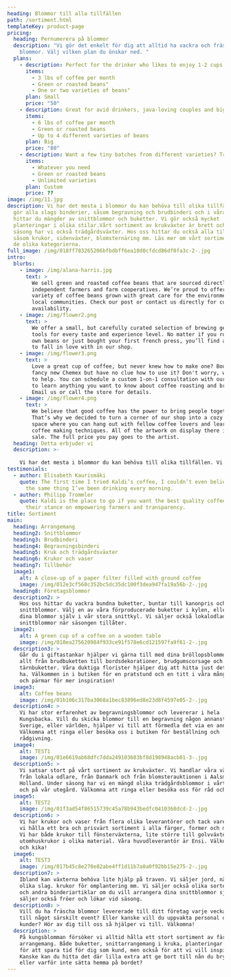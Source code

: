 ```yaml
---
heading: Blommor till alla tillfällen
path: /sortiment.html
templateKey: product-page
pricing:
  heading: Pernumerera på blommor
  description: "Vi gör det enkelt för dig att alltid ha vackra och fräscha
    blommor. Välj vilken plan du önskar ned. "
  plans:
    - description: Perfect for the drinker who likes to enjoy 1-2 cups per day.
      items:
        - 3 lbs of coffee per month
        - Green or roasted beans"
        - One or two varieties of beans"
      plan: Small
      price: "50"
    - description: Great for avid drinkers, java-loving couples and bigger crowds
      items:
        - 6 lbs of coffee per month
        - Green or roasted beans
        - Up to 4 different varieties of beans
      plan: Big
      price: "80"
    - description: Want a few tiny batches from different varieties? Try our custom plan
      items:
        - Whatever you need
        - Green or roasted beans
        - Unlimited varieties
      plan: Custom
      price: ??
image: /img/11.jpg
description: Vi har det mesta i blommor du kan behöva till olika tillfällen. Vi
  gör alla slags binderier, såsom begravning och brudbinderi och i våra kylar
  hittar du mängder av snittblommor och buketter. Vi gör också mycket
  planteringar i olika stilar.Vårt sortiment av krukväxter är brett och vid
  säsong har vi också trädgårdsväxter. Hos oss hittar du också alla tillbehör
  såsom krukor, sidenväxter, blomsternäring mm. Läs mer om vårt sortiment under
  de olika kategorierna.
full_image: /img/018ff783265206bfbdbff6ea10d0cfdcd86df0fa3c-2-.jpg
intro:
  blurbs:
    - image: /img/alana-harris.jpg
      text: >
        We sell green and roasted coffee beans that are sourced directly from
        independent farmers and farm cooperatives. We’re proud to offer a
        variety of coffee beans grown with great care for the environment and
        local communities. Check our post or contact us directly for current
        availability.
    - image: /img/flower2.png
      text: >
        We offer a small, but carefully curated selection of brewing gear and
        tools for every taste and experience level. No matter if you roast your
        own beans or just bought your first french press, you’ll find a gadget
        to fall in love with in our shop.
    - image: /img/flower3.png
      text: >
        Love a great cup of coffee, but never knew how to make one? Bought a
        fancy new Chemex but have no clue how to use it? Don't worry, we’re here
        to help. You can schedule a custom 1-on-1 consultation with our baristas
        to learn anything you want to know about coffee roasting and brewing.
        Email us or call the store for details.
    - image: /img/flower4.png
      text: >
        We believe that good coffee has the power to bring people together.
        That’s why we decided to turn a corner of our shop into a cozy meeting
        space where you can hang out with fellow coffee lovers and learn about
        coffee making techniques. All of the artwork on display there is for
        sale. The full price you pay goes to the artist.
  heading: Detta erbjuder vi
  description: >-
    
    Vi har det mesta i blommor du kan behöva till olika tillfällen. Vi gör alla slags binderier, såsom begravning och brudbinderi och i våra kylar hittar du mängder av snittblommor och buketter.. Vi gör också mycket planteringar i olika stilar.Vårt sortiment av krukväxter är brett och vid säsong har vi också trädgårdsväxter. Hos oss hittar du också alla tillbehör såsom krukor, sidenväxter, blomsternäring mm. Läs mer om vårt sortiment under de olika kategorierna.
testimonials:
  - author: Elisabeth Kaurismäki
    quote: The first time I tried Kaldi’s coffee, I couldn’t even believe that was
      the same thing I’ve been drinking every morning.
  - author: Philipp Trommler
    quote: Kaldi is the place to go if you want the best quality coffee. I love
      their stance on empowering farmers and transparency.
title: Sortiment
main:
  heading: Arrangemang
  heading2: Snittblommor
  heading3: Brudbinderi
  heading4: Begravningsbinderi
  heading5: Kruk och trädgårdsväxter
  heading6: Krukor och vaser
  heading7: Tillbehör
  image1:
    alt: A close-up of a paper filter filled with ground coffee
    image: /img/012e3cf560c352bc5dc35dc100f3dea947fa19a56b-2-.jpg
  heading8: Företagsblommor
  description2: >
    Hos oss hittar du vackra bundna buketter, buntar till kanonpris och lösa
    snittblommor. Välj en av våra förproducerade buketter i kylen, eller välj ut
    dina blommor själv i vår stora snittkyl. Vi säljer också lokalodlade
    snittblommor när säsongen tillåter. 
  image2:
    alt: A green cup of a coffee on a wooden table
    image: /img/018ea275620984f933ce91f578e6cd121597fa9f61-2-.jpg
  description3: >
    Går du i giftastankar hjälper vi gärna till med dina bröllopsblommor. Vi gör
    allt från brudbuketten till bordsdekorationer, brudgumscorsage och
    tärnbuketter. Våra duktiga florister hjälper dig att hitta just det du vill
    ha. Välkommen in i butiken för en pratstund och en titt i våra många böcker
    och pärmar för mer inspiration!
  image3:
    alt: Coffee beans
    image: /img/01b106c317ba3068a1bec83896ed8e23d8f4597e05-2-.jpg
  description4: >
    Vi har stor erfarenhet av begravningsblommor och levererar i hela
    Kungsbacka. Vill du skicka blommor till en begravning någon annanstans i
    Sverige, eller världen, hjälper vi till att förmedla det via en annan butik.
    Välkomna att ringa eller besöka oss i butiken för beställning och
    rådgivning.
  image4:
    alt: TEST1
    image: /img/01e6619ab68dfc7dda249103603bf8d198948acb01-3-.jpg
  description5: >
    Vi satsar stort på vårt sortiment av krukväxter. Vi handlar våra växter både
    från lokala odlare, från Danmark och från blomsterauktionen i Aalsmeer,
    Holland. Under säsong har vi en mängd olika trädgårdsblommor i vårt växthus
    och på vår utegård. Välkomna att ringa eller besöka oss för råd och tips.
  image5:
    alt: TEST2
    image: /img/01f3ad54f86515739c45a78b943bedfc0410368dcd-2-.jpg
  description6: >
    Vi har krukor och vaser från flera olika leverantörer och tack vare det kan
    vi hålla ett bra och prisvärt sortiment i alla färger, former och material.
    Vi har både krukor till fönsterväxterna, lite större till golvväxter och
    utomhuskrukor i olika material. Våra huvudleverantör är Ensi. Välkommen in
    och kika!
  image6:
    alt: TEST3
    image: /img/017b45c8e270e82abe4ff1d11b7a0a0f92bb15e275-2-.jpg
  description7: >
    Ibland kan växterna behöva lite hjälp på traven. Vi säljer jord, näring av
    olika slag. krukor för omplantering mm. Vi säljer också olika sorters oasis
    och andra binderiartiklar om du vill arrangera dina snittblommor själv. Vi
    säljer också fröer och lökar vid säsong.
  description8: >
    Vill du ha fräscha blommor levererade till ditt företag varje vecka eller
    till något särskilt event? Eller kanske vill du uppvakta personal och
    kunder? Hör av dig till oss så hjälper vi till. Välkomna!
  description: >
    På kungsblomman försöker vi alltid hålla ett stort sortiment av färdiga
    arrangemang. Både buketter, snittarrangemang i kruka, planteringar mm. Detta
    för att spara tid för dig som kund, men också för att vi vill inspirera!
    Kanske kan du hitta det där lilla extra att ge bort till nån du bryr dig om,
    eller varför inte sätta hemma på bordet?
---
```

